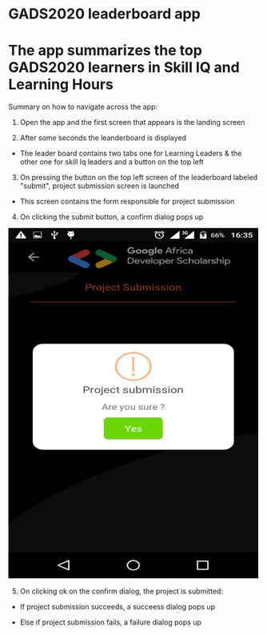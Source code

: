 # GADS2020 leaderboard app

# The app summarizes the top GADS2020 learners in Skill IQ and Learning Hours

Summary on how to navigate across the app:
1. Open the app and the first screen that appears is the landing screen

2. After some seconds the leanderboard is displayed
  - The leader board contains two tabs one for Learning Leaders & the other one for skill Iq leaders and a button on the top left


3. On pressing the button on the top left screen of the leaderboard labeled "submit", project submission screen is launched
  - This screen contains the form responsible for project submission

4. On clicking the submit button, a confirm dialog pops up


<img src="https://github.com/joesoftmwai/gads2020leaderboard/blob/master/app/src/main/res/drawable/confirm.png" alt="confirm_image" width="500" height="700" />

5. On clicking ok on the confirm dialog, the project is submitted:
  - If project submission succeeds, a succeess dialog pops up
  
  - Else if project submission fails, a failure dialog pops up



